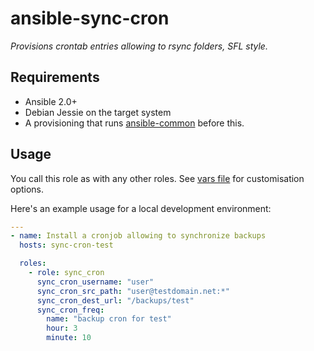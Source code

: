# ansible-sync-cron

*Provisions crontab entries allowing to rsync folders, SFL style.*

## Requirements

* Ansible 2.0+
* Debian Jessie on the target system
* A provisioning that runs [ansible-common][ansible-common] before this.

## Usage

You call this role as with any other roles. See [vars file](defaults/main.yml) for customisation
options.

Here's an example usage for a local development environment:

```yaml
---
- name: Install a cronjob allowing to synchronize backups
  hosts: sync-cron-test

  roles:
    - role: sync_cron
      sync_cron_username: "user"
      sync_cron_src_path: "user@testdomain.net:*"
      sync_cron_dest_url: "/backups/test"
      sync_cron_freq:
        name: "backup cron for test"
        hour: 3
        minute: 10

```


[ansible-common]: https://gitlab.savoirfairelinux.com/devops/ansible-common
